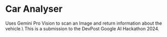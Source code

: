 # Car Analyser
 Uses Gemini Pro Vision to scan an Image and return information about the vehicle.\ 
 This is a submission to the DevPost Google AI Hackathon 2024.
